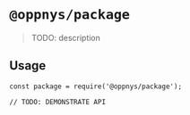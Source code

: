 # `@oppnys/package`

> TODO: description

## Usage

```
const package = require('@oppnys/package');

// TODO: DEMONSTRATE API
```
